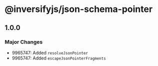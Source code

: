 # @inversifyjs/json-schema-pointer

## 1.0.0

### Major Changes

- 9965747: Added `resolveJsonPointer`
- 9965747: Added `escapeJsonPointerFragments`
